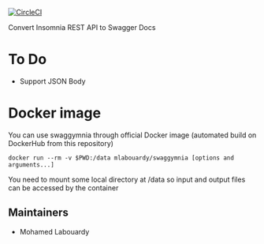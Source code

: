[![CircleCI](https://circleci.com/gh/mlabouardy/swaggymnia/tree/master.svg?style=svg&circle-token=bcfce92d1e46aaf0d50b4b3fa8baf8406d4bc115)](https://circleci.com/gh/mlabouardy/swaggymnia/tree/master)

Convert Insomnia REST API to Swagger Docs

# To Do

- Support JSON Body

# Docker image

You can use swaggymnia through official Docker image (automated build on DockerHub from this repository)

```
docker run --rm -v $PWD:/data mlabouardy/swaggymnia [options and arguments...]
```

You need to mount some local directory at /data so input and output files can be accessed by the container

## Maintainers

- Mohamed Labouardy
